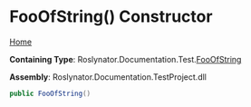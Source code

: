 <a name="_top"></a>

# FooOfString\(\) Constructor

[Home](../../../../../README.md#_top)

**Containing Type**: Roslynator\.Documentation\.Test\.[FooOfString](../README.md#_top)

**Assembly**: Roslynator\.Documentation\.TestProject\.dll

```csharp
public FooOfString()
```


